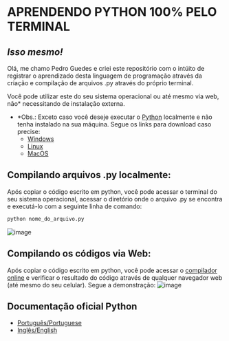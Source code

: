 # APRENDENDO PYTHON 100% PELO TERMINAL
## _Isso mesmo!_

Olá, me chamo Pedro Guedes e criei este repositório com o intúito de registrar o aprendizado desta linguagem de programação através da criação e compilação de arquivos .py através do próprio terminal. 

Você pode utilizar este do seu sistema operacional ou até mesmo via web, não* necessitando de instalação externa.
- *Obs.: Exceto caso você deseje executar o [Python] localmente e não tenha instalado na sua máquina. Segue os links para download caso precise:
  - [Windows][PyWindows]
  - [Linux][PyLinux]
  - [MacOS][PyMacOS]

## Compilando arquivos .py localmente:
Após copiar o código escrito em python, você pode acessar o terminal do seu sistema operacional, acessar o diretório onde o arquivo .py se encontra e executá-lo com a seguinte linha de comando:
```sh
python nome_do_arquivo.py
```
![image](https://github.com/pedroaugustorgg/estudopython/assets/80770771/7af857c0-5d24-4857-ade7-69ceca7d7eff)
 
## Compilando os códigos via Web:
Após copiar o código escrito em python, você pode acessar o [compilador online][WebPythonCompiler] e verificar o resultado do código através de qualquer navegador web (até mesmo do seu celular). Segue a demonstração:
![image](https://github.com/pedroaugustorgg/estudopython/assets/80770771/c8512a07-3075-4c81-9cc9-1cab51a0d3ff)

## Documentação oficial Python
- [Português/Portuguese][docpt]
- [Inglês/English][doceng]

[Python]: <https://www.python.org/downloads/>
[PyWindows]: <https://www.python.org/downloads/windows/>
[PyLinux]: <https://www.python.org/downloads/source/>
[PyMacOS]: <https://www.python.org/downloads/macos/>
[WebPythonCompiler]: <https://www.onlinegdb.com/online_python_compiler>
[docpt]: <https://docs.python.org/pt-br/3/>
[doceng]: <https://docs.python.org/3/>